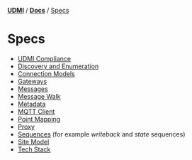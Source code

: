 [**UDMI**](../../) / [**Docs**](../)
/ [Specs](./)

# Specs

- [UDMI Compliance](compliance.md)
- [Discovery and Enumeration](discovery.md)
- [Connection Models](connecting.md)
- [Gateways](gateway.md)
- [Messages](../messages/)
- [Message Walk](message_walk.md)
- [Metadata](metadata.md)
- [MQTT Client](mqtt_client.md)
- [Point Mapping](point_mapping.md)
- [Proxy](proxy.md)
- [Sequences](sequences/) (for example _writeback_ and _state_ sequences) 
- [Site Model](site_model.md)
- [Tech Stack](tech_stack.md)

